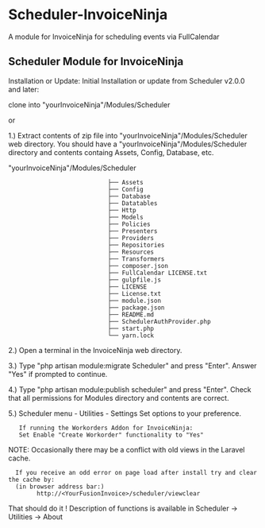 # Scheduler-InvoiceNinja
A module for InvoiceNinja for scheduling events via FullCalendar


Scheduler Module for InvoiceNinja
----------------------------------

Installation or Update:
Initial Installation or update from Scheduler v2.0.0 and later:

clone into "yourInvoiceNinja"/Modules/Scheduler

or

1.) Extract contents of zip file into "yourInvoiceNinja"/Modules/Scheduler  web directory.
    You should have a "yourInvoiceNinja"/Modules/Scheduler directory and contents
    containg Assets, Config, Database, etc.
    
"yourInvoiceNinja"/Modules/Scheduler

                                ├── Assets
                                ├── Config
                                ├── Database
                                ├── Datatables
                                ├── Http
                                ├── Models
                                ├── Policies
                                ├── Presenters
                                ├── Providers
                                ├── Repositories
                                ├── Resources
                                ├── Transformers
                                ├── composer.json
                                ├── FullCalendar LICENSE.txt
                                ├── gulpfile.js
                                ├── LICENSE
                                ├── License.txt
                                ├── module.json
                                ├── package.json
                                ├── README.md
                                ├── SchedulerAuthProvider.php
                                ├── start.php
                                └── yarn.lock


2.) Open a terminal in the InvoiceNinja web directory.

3.) Type "php artisan module:migrate Scheduler" and press "Enter".
    Answer "Yes" if prompted to continue.

4.) Type "php artisan module:publish scheduler" and press "Enter".
    Check that all permissions for Modules directory and contents are correct.

5.) Scheduler menu - Utilities - Settings
       Set options to your preference.
       
       If running the Workorders Addon for InvoiceNinja:
       Set Enable "Create Workorder" functionality to "Yes"

NOTE: Occasionally there may be a conflict with old views in the Laravel cache.

      If you receive an odd error on page load after install try and clear the cache by:
      (in browser address bar:)
            http://<YourFusionInvoice>/scheduler/viewclear

That should do it !
Description of functions is available in Scheduler -> Utilities -> About
